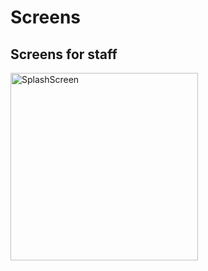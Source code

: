 # Screens

## Screens for staff 

<img src="./Documents/HK2/Vuejs/img_icream/home.jpg" height="300em" alt="SplashScreen" title="SplashScreen">
